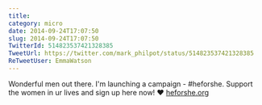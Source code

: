 ```yaml
---
title: 
category: micro
date: 2014-09-24T17:07:50
slug: 2014-09-24T17:07:50
TwitterId: 514823537421328385
TweetUrl: https://twitter.com/mark_philpot/status/514823537421328385
ReTweetUser: EmmaWatson
---
```


<i class="fa fa-retweet" aria-hidden="true"></i> Wonderful men out there. I'm launching a campaign - #heforshe. Support the women in ur lives and sign up here now! ❤️ [heforshe.org](http://heforshe.org)